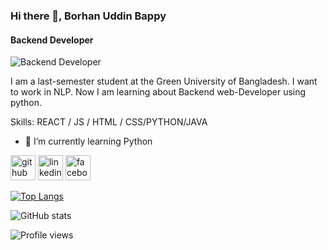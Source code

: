 ### Hi there 👋, Borhan Uddin Bappy
#### Backend Developer 
![Backend Developer ](https://avatars.githubusercontent.com/u/78487269?s=400&u=78ae5d25d7112e66be502de1980a51dc58fc3793&v=4)

I am a last-semester student at the Green University of Bangladesh. I want to work in NLP. Now I am learning about Backend web-Developer using python.

Skills:  REACT / JS / HTML / CSS/PYTHON/JAVA

- 🌱 I’m currently learning Python 


[<img src='https://cdn.jsdelivr.net/npm/simple-icons@3.0.1/icons/github.svg' alt='github' height='40'>](https://github.com/BorhanBappy)  [<img src='https://cdn.jsdelivr.net/npm/simple-icons@3.0.1/icons/linkedin.svg' alt='linkedin' height='40'>](https://www.linkedin.com/in/https://www.linkedin.com/in/borhan-uddin-537a3417b//)  [<img src='https://cdn.jsdelivr.net/npm/simple-icons@3.0.1/icons/facebook.svg' alt='facebook' height='40'>](https://www.facebook.com/https://www.facebook.com/bappy.hasan.523)  

[![Top Langs](https://github-readme-stats.vercel.app/api/top-langs/?username=BorhanBappy)](https://github.com/anuraghazra/github-readme-stats)

![GitHub stats](https://github-readme-stats.vercel.app/api?username=BorhanBappy&show_icons=true)  

![Profile views](https://gpvc.arturio.dev/BorhanBappy)  
